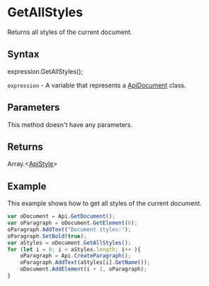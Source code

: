 # GetAllStyles

Returns all styles of the current document.

## Syntax

expression.GetAllStyles();

`expression` - A variable that represents a [ApiDocument](../ApiDocument.md) class.

## Parameters

This method doesn't have any parameters.

## Returns

Array.<[ApiStyle](../../ApiStyle/ApiStyle.md)>

## Example

This example shows how to get all styles of the current document.

```javascript
var oDocument = Api.GetDocument();
var oParagraph = oDocument.GetElement(0);
oParagraph.AddText("Document styles:");
oParagraph.SetBold(true);
var aStyles = oDocument.GetAllStyles();
for (let i = 0; i < aStyles.length; i++ ){
	oParagraph = Api.CreateParagraph();
	oParagraph.AddText(aStyles[i].GetName());
	oDocument.AddElement(i + 1, oParagraph);
}
```
